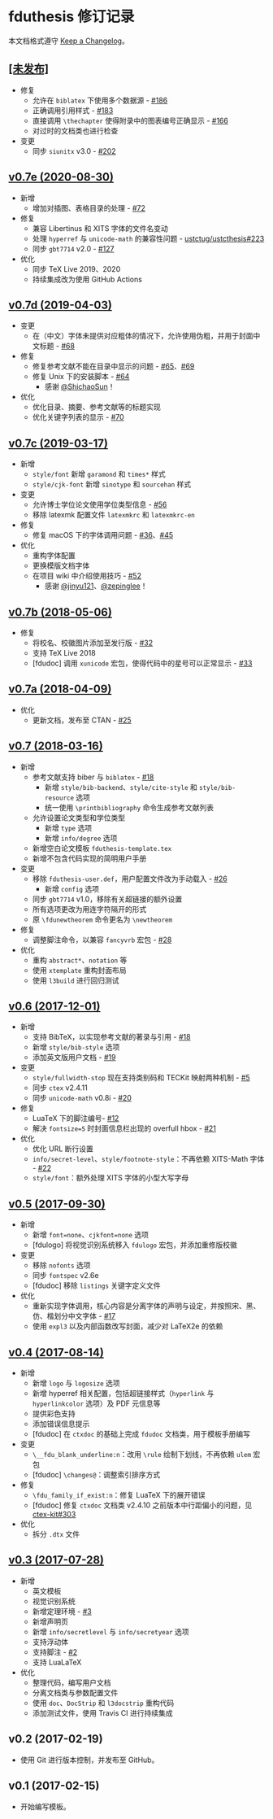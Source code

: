 # fduthesis 修订记录

本文档格式遵守 [Keep a Changelog](https://keepachangelog.com)。

## [[未发布]](https://github.com/stone-zeng/fduthesis/compare/v0.7e...master)

- 修复
  - 允许在 `biblatex` 下使用多个数据源 - [#186](https://github.com/stone-zeng/fduthesis/issues/186)
  - 正确调用引用样式 - [#183](https://github.com/stone-zeng/fduthesis/issues/183)
  - 直接调用 `\thechapter` 使得附录中的图表编号正确显示 - [#166](https://github.com/stone-zeng/fduthesis/issues/166)
  - 对过时的文档类也进行检查
- 变更
  - 同步 `siunitx` v3.0 - [#202](https://github.com/stone-zeng/fduthesis/issues/202)

## [v0.7e (2020-08-30)](https://github.com/stone-zeng/fduthesis/compare/v0.7d...v0.7e)

- 新增
  - 增加对插图、表格目录的处理 - [#72](https://github.com/stone-zeng/fduthesis/issues/72)
- 修复
  - 兼容 Libertinus 和 XITS 字体的文件名变动
  - 处理 `hyperref` 与 `unicode-math` 的兼容性问题 - [ustctug/ustcthesis#223](https://github.com/ustctug/ustcthesis/issues/223)
  - 同步 `gbt7714` v2.0 - [#127](https://github.com/stone-zeng/fduthesis/issues/127)
- 优化
  - 同步 TeX Live 2019、2020
  - 持续集成改为使用 GitHub Actions

## [v0.7d (2019-04-03)](https://github.com/stone-zeng/fduthesis/compare/v0.7c...v0.7d)

- 变更
  - 在（中文）字体未提供对应粗体的情况下，允许使用伪粗，并用于封面中文标题 - [#68](https://github.com/stone-zeng/fduthesis/issues/68)
- 修复
  - 修复参考文献不能在目录中显示的问题 - [#65](https://github.com/stone-zeng/fduthesis/issues/65)、[#69](https://github.com/stone-zeng/fduthesis/issues/69)
  - 修复 Unix 下的安装脚本 - [#64](https://github.com/stone-zeng/fduthesis/pull/64)
    - 感谢 [@ShichaoSun](https://github.com/ShichaoSun)！
- 优化
  - 优化目录、摘要、参考文献等的标题实现
  - 优化关键字列表的显示 - [#70](https://github.com/stone-zeng/fduthesis/issues/70)

## [v0.7c (2019-03-17)](https://github.com/stone-zeng/fduthesis/compare/v0.7b...v0.7c)

- 新增
  - `style/font` 新增 `garamond` 和 `times*` 样式
  - `style/cjk-font` 新增 `sinotype` 和 `sourcehan` 样式
- 变更
  - 允许博士学位论文使用学位类型信息 - [#56](https://github.com/stone-zeng/fduthesis/issues/56)
  - 移除 latexmk 配置文件 `latexmkrc` 和 `latexmkrc-en`
- 修复
  - 修复 macOS 下的字体调用问题 - [#36](https://github.com/stone-zeng/fduthesis/issues/36)、[#45](https://github.com/stone-zeng/fduthesis/issues/45)
- 优化
  - 重构字体配置
  - 更换模版文档字体
  - 在项目 wiki 中介绍使用技巧 - [#52](https://github.com/stone-zeng/fduthesis/issues/52)
    - 感谢 [@jinyu121](https://github.com/jinyu121)、[@zepinglee](https://github.com/zepinglee)！

## [v0.7b (2018-05-06)](https://github.com/stone-zeng/fduthesis/compare/v0.7a...v0.7b)

- 修复
  - 将校名、校徽图片添加至发行版 - [#32](https://github.com/stone-zeng/fduthesis/issues/32)
  - 支持 TeX Live 2018
  - [fdudoc] 调用 `xunicode` 宏包，使得代码中的星号可以正常显示 - [#33](https://github.com/stone-zeng/fduthesis/issues/33)

## [v0.7a (2018-04-09)](https://github.com/stone-zeng/fduthesis/compare/v0.7...v0.7a)

- 优化
  - 更新文档，发布至 CTAN - [#25](https://github.com/stone-zeng/fduthesis/issues/25)

## [v0.7 (2018-03-16)](https://github.com/stone-zeng/fduthesis/compare/v0.6...v0.7)

- 新增
  - 参考文献支持 biber 与 `biblatex` - [#18](https://github.com/stone-zeng/fduthesis/issues/18)
    - 新增 `style/bib-backend`、`style/cite-style` 和 `style/bib-resource` 选项
    - 统一使用 `\printbibliography` 命令生成参考文献列表
  - 允许设置论文类型和学位类型
    - 新增 `type` 选项
    - 新增 `info/degree` 选项
  - 新增空白论文模板 `fduthesis-template.tex`
  - 新增不包含代码实现的简明用户手册
- 变更
  - 移除 `fduthesis-user.def`，用户配置文件改为手动载入 - [#26](https://github.com/stone-zeng/fduthesis/issues/26)
    - 新增 `config` 选项
  - 同步 `gbt7714` v1.0，移除有关超链接的额外设置
  - 所有选项更改为用连字符隔开的形式
  - 原 `\fdunewtheorem` 命令更名为 `\newtheorem`
- 修复
  - 调整脚注命令，以兼容 `fancyvrb` 宏包 - [#28](https://github.com/stone-zeng/fduthesis/issues/28)
- 优化
  - 重构 `abstract*`、`notation` 等
  - 使用 `xtemplate` 重构封面布局
  - 使用 `l3build` 进行回归测试

## [v0.6 (2017-12-01)](https://github.com/stone-zeng/fduthesis/compare/v0.5...v0.6)

- 新增
  - 支持 BibTeX，以实现参考文献的著录与引用 - [#18](https://github.com/stone-zeng/fduthesis/issues/18)
  - 新增 `style/bib-style` 选项
  - 添加英文版用户文档 - [#19](https://github.com/stone-zeng/fduthesis/issues/19)
- 变更
  - `style/fullwidth-stop` 现在支持类别码和 TECKit 映射两种机制 - [#5](https://github.com/stone-zeng/fduthesis/issues/5)
  - 同步 `ctex` v2.4.11
  - 同步 `unicode-math` v0.8i - [#20](https://github.com/stone-zeng/fduthesis/issues/20)
- 修复
  - LuaTeX 下的脚注编号- [#12](https://github.com/stone-zeng/fduthesis/issues/12)
  - 解决 `fontsize=5` 时封面信息栏出现的 overfull hbox - [#21](https://github.com/stone-zeng/fduthesis/issues/21)
- 优化
  - 优化 URL 断行设置
  - `info/secret-level`、`style/footnote-style`：不再依赖 XITS-Math 字体 - [#22](https://github.com/stone-zeng/fduthesis/issues/22)
  - `style/font`：额外处理 XITS 字体的小型大写字母

## [v0.5 (2017-09-30)](https://github.com/stone-zeng/fduthesis/compare/v0.4...v0.5)

- 新增
  - 新增 `font=none`、`cjkfont=none` 选项
  - [fdulogo] 将视觉识别系统移入 `fdulogo` 宏包，并添加重修版校徽
- 变更
  - 移除 `nofonts` 选项
  - 同步 `fontspec` v2.6e
  - [fdudoc] 移除 `listings` 关键字定义文件
- 优化
  - 重新实现字体调用，核心内容是分离字体的声明与设定，并按照宋、黑、仿、楷划分中文字体 - [#17](https://github.com/stone-zeng/fduthesis/issues/17)
  - 使用 `expl3` 以及内部函数改写封面，减少对 LaTeX2e 的依赖

## [v0.4 (2017-08-14)](https://github.com/stone-zeng/fduthesis/compare/v0.3...v0.4)

- 新增
  - 新增 `logo` 与 `logosize` 选项
  - 新增 hyperref 相关配置，包括超链接样式（`hyperlink` 与 `hyperlinkcolor` 选项）及 PDF 元信息等
  - 提供彩色支持
  - 添加错误信息提示
  - [fdudoc] 在 `ctxdoc` 的基础上完成 `fdudoc` 文档类，用于模板手册编写
- 变更
  - `\__fdu_blank_underline:n`：改用 `\rule` 绘制下划线，不再依赖 `ulem` 宏包
  - [fdudoc] `\changes@`：调整索引排序方式
- 修复
  - `\fdu_family_if_exist:n`：修复 LuaTeX 下的展开错误
  - [fdudoc] 修复 `ctxdoc` 文档类 v2.4.10 之前版本中行距偏小的问题，⻅ [ctex-kit#303](https://github.com/CTeX-org/ctex-kit/issues/303)
- 优化
  - 拆分 `.dtx` 文件

## [v0.3 (2017-07-28)](https://github.com/stone-zeng/fduthesis/compare/37dace3...v0.3)

- 新增
  - 英文模板
  - 视觉识别系统
  - 新增定理环境 - [#3](https://github.com/stone-zeng/fduthesis/issues/3)
  - 新增声明⻚
  - 新增 `info/secretlevel` 与 `info/secretyear` 选项
  - 支持浮动体
  - 支持脚注 - [#2](https://github.com/stone-zeng/fduthesis/issues/2)
  - 支持 LuaLaTeX
- 优化
  - 整理代码，编写用户文档
  - 分离文档类与参数配置文件
  - 使用 `doc`、`DocStrip` 和 `l3docstrip` 重构代码
  - 添加测试文件，使用 Travis CI 进行持续集成

## v0.2 (2017-02-19)

- 使用 Git 进行版本控制，并发布至 GitHub。

## v0.1 (2017-02-15)

- 开始编写模板。
